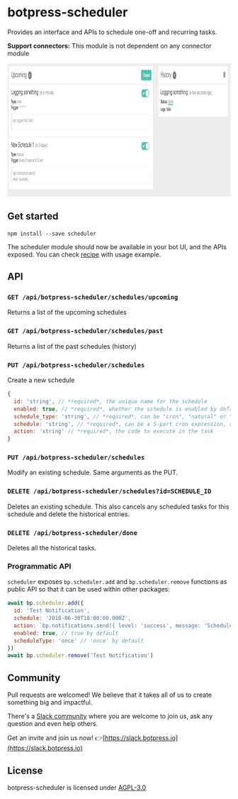 # botpress-scheduler

Provides an interface and APIs to schedule one-off and recurring tasks.

**Support connectors:** This module is not dependent on any connector module

<img src='/packages/functionals/botpress-scheduler/assets/screenshot.jpg' height='300px'>

## Get started

```
npm install --save scheduler
```

The scheduler module should now be available in your bot UI, and the APIs exposed.
You can check [recipe](/docs/recipes/scheduling.md) with usage example.

## API

### `GET /api/botpress-scheduler/schedules/upcoming`

Returns a list of the upcoming schedules

### `GET /api/botpress-scheduler/schedules/past`

Returns a list of the past schedules (history)

### `PUT /api/botpress-scheduler/schedules`

Create a new schedule

```js
{
  id: 'string', // *required*, the unique name for the schedule
  enabled: true, // *required*, whether the schedule is enabled by default
  schedule_type: 'string', // *required*, can be "cron", "natural" or "once"
  schedule: 'string', // *required*, can be a 5-part cron expression, a natural string or a date
  action: 'string' // *required*, the code to execute in the task
}
```

### `PUT /api/botpress-scheduler/schedules`

Modify an existing schedule. Same arguments as the PUT.

### `DELETE /api/botpress-scheduler/schedules?id=SCHEDULE_ID`

Deletes an existing schedule. This also cancels any scheduled tasks for this schedule and delete the historical entries.

### `DELETE /api/botpress-scheduler/done`

Deletes all the historical tasks.

### Programmatic API

`scheduler` exposes `bp.scheduler.add` and `bp.scheduler.remove` functions as public API so that it can be used within other packages:

```js
await bp.scheduler.add({ 
  id: 'Test Notification',
  schedule: '2018-06-30T18:00:00.000Z',
  action: `bp.notifications.send({ level: 'success', message: 'Schedule triggered successfully' })`,
  enabled: true, // true by default
  scheduleType: 'once' // 'once' by default
})
await bp.scheduler.remove('Test Notification')
```

## Community

Pull requests are welcomed! We believe that it takes all of us to create something big and impactful.

There's a [Slack community](https://slack.botpress.io) where you are welcome to join us, ask any question and even help others.

Get an invite and join us now! 👉[https://slack.botpress.io](https://slack.botpress.io)

## License

botpress-scheduler is licensed under [AGPL-3.0](/LICENSE)

